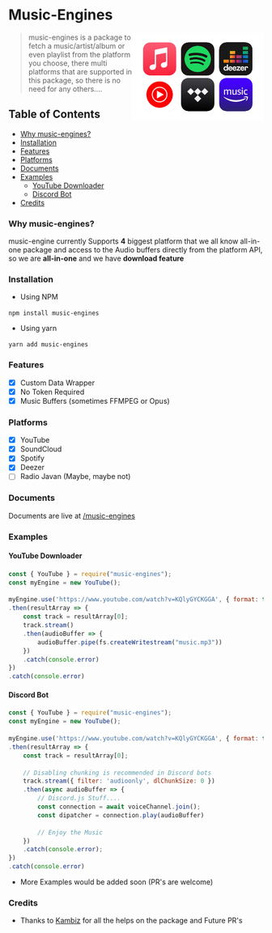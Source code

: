 # Music-Engines

<a href="https://github.com/EhsanFox/music-engines/">
    <img src="https://github.com/EhsanFox/music-engine/raw/main/media/music-engines-logo.png" width="260" align="right" alt="music-engines-logo">
</a>

> music-engines is a package to fetch a music/artist/album or even playlist from the platform you choose, there multi platforms that are supported in this package, so there is no need for any others....

## Table of Contents
- [Why music-engines?](#why-music-engines)
- [Installation](#installation)
- [Features](#features)
- [Platforms](#platforms)
- [Documents](#documents)
- [Examples](#examples)
    - [YouTube Downloader](#youtube-downloader)
    - [Discord Bot](#discord-bot)
- [Credits](#credits)

### Why music-engines?
music-engine currently Supports **4** biggest platform that we all know all-in-one package and access to the Audio buffers directly from the platform API, so we are **all-in-one** and we have **download feature**

### Installation
- Using NPM

`npm install music-engines`

- Using yarn

`yarn add music-engines`

### Features
- [x] Custom Data Wrapper
- [x] No Token Required
- [x] Music Buffers (sometimes FFMPEG or Opus)

### Platforms
- [x] YouTube
- [x] SoundCloud
- [x] Spotify
- [x] Deezer
- [ ] Radio Javan (Maybe, maybe not)

### Documents
Documents are live at [/music-engines](https://ehsan.js.org/music-engines/)

### Examples

#### YouTube Downloader
```js
const { YouTube } = require("music-engines");
const myEngine = new YouTube();

myEngine.use('https://www.youtube.com/watch?v=KQlyGYCKGGA', { format: true })
.then(resultArray => {
    const track = resultArray[0];
    track.stream()
    .then(audioBuffer => {
        audioBuffer.pipe(fs.createWritestream("music.mp3"))
    })
    .catch(console.error)
})
.catch(console.error)
```

#### Discord Bot
```js
const { YouTube } = require("music-engines");
const myEngine = new YouTube();

myEngine.use('https://www.youtube.com/watch?v=KQlyGYCKGGA', { format: true })
.then(resultArray => {
    const track = resultArray[0];

    // Disabling chunking is recommended in Discord bots
    track.stream({ filter: 'audioonly', dlChunkSize: 0 })
    .then(async audioBuffer => {
        // Discord.js Stuff....
        const connection = await voiceChannel.join();
        const dipatcher = connection.play(audioBuffer)
        
        // Enjoy the Music
    })
    .catch(console.error);
})
.catch(console.error)
```
- More Examples would be added soon (PR's are welcome)

### Credits
- Thanks to [Kambiz](https://github.com/Scrip7) for all the helps on the package and Future PR's